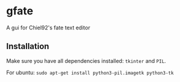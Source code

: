 gfate
=====

A gui for Chiel92's fate text editor 

Installation
------------
Make sure you have all dependencies installed: `tkinter` and `PIL`.

For ubuntu: 
```sudo apt-get install python3-pil.imagetk python3-tk```

